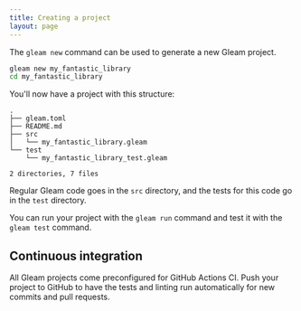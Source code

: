 ```yaml
---
title: Creating a project
layout: page
---
```


The `gleam new` command can be used to generate a new Gleam project.

```sh
gleam new my_fantastic_library
cd my_fantastic_library
```

You'll now have a project with this structure:

```
.
├── gleam.toml
├── README.md
├── src
│   └── my_fantastic_library.gleam
└── test
    └── my_fantastic_library_test.gleam

2 directories, 7 files
```

Regular Gleam code goes in the `src` directory, and the tests for this code
go in the `test` directory.

You can run your project with the `gleam run` command and test it with the
`gleam test` command.


## Continuous integration

All Gleam projects come preconfigured for GitHub Actions CI. Push your
project to GitHub to have the tests and linting run automatically for new
commits and pull requests.
 
